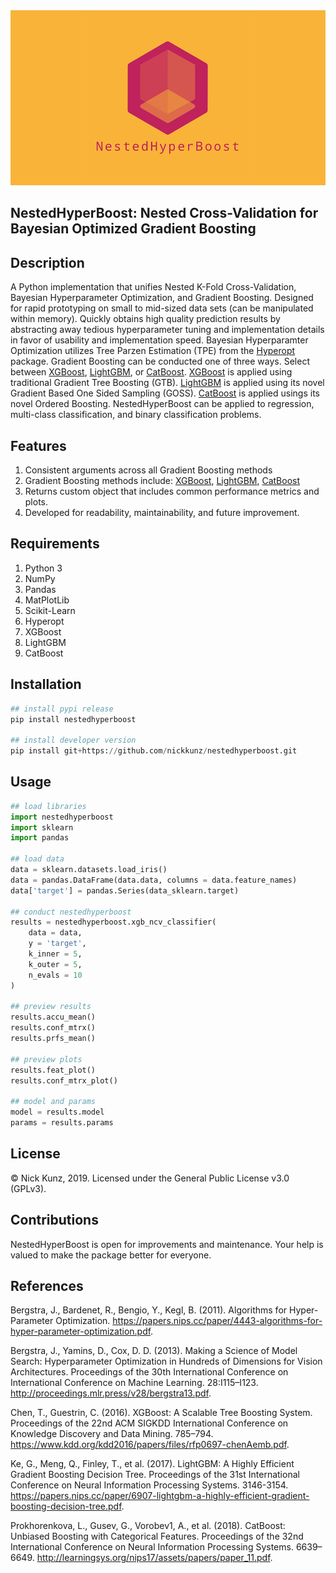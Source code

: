 <div align="center">
  <img src="https://github.com/nickkunz/nestedhyperboost/blob/master/media/images/nestedhyperboost_banner.png">
</div>

## NestedHyperBoost: Nested Cross-Validation for Bayesian Optimized Gradient Boosting

## Description
A Python implementation that unifies Nested K-Fold Cross-Validation, Bayesian Hyperparameter Optimization, and Gradient Boosting. Designed for rapid prototyping on small to mid-sized data sets (can be manipulated within memory). Quickly obtains high quality prediction results by abstracting away tedious hyperparameter tuning and implementation details in favor of usability and implementation speed. Bayesian Hyperparamter Optimization utilizes Tree Parzen Estimation (TPE) from the <a href="https://github.com/hyperopt/hyperopt">Hyperopt</a> package. Gradient Boosting can be conducted one of three ways. Select between <a href="https://github.com/dmlc/xgboost">XGBoost</a>, <a href="https://github.com/microsoft/LightGBM">LightGBM</a>, or <a href="https://github.com/catboost/catboost">CatBoost</a>. <a href="https://github.com/dmlc/xgboost">XGBoost</a> is applied using traditional Gradient Tree Boosting (GTB). <a href="https://github.com/microsoft/LightGBM">LightGBM</a> is applied using its novel Gradient Based One Sided Sampling (GOSS). <a href="https://github.com/catboost/catboost">CatBoost</a> is applied usings its novel Ordered Boosting. NestedHyperBoost can be applied to regression, multi-class classification, and binary classification problems.

## Features
1. Consistent arguments across all Gradient Boosting methods
2. Gradient Boosting methods include: <a href="https://github.com/dmlc/xgboost">XGBoost</a>, <a href="https://github.com/microsoft/LightGBM">LightGBM</a>, <a href="https://github.com/catboost/catboost">CatBoost</a>
3. Returns custom object that includes common performance metrics and plots.
4. Developed for readability, maintainability, and future improvement.

## Requirements
1. Python 3
2. NumPy
3. Pandas
4. MatPlotLib
5. Scikit-Learn
6. Hyperopt
7. XGBoost
8. LightGBM
9. CatBoost

## Installation
```python
## install pypi release
pip install nestedhyperboost

## install developer version
pip install git+https://github.com/nickkunz/nestedhyperboost.git
```

## Usage
```python
## load libraries
import nestedhyperboost
import sklearn
import pandas

## load data
data = sklearn.datasets.load_iris()
data = pandas.DataFrame(data.data, columns = data.feature_names)
data['target'] = pandas.Series(data_sklearn.target)

## conduct nestedhyperboost
results = nestedhyperboost.xgb_ncv_classifier(
    data = data,
    y = 'target',
    k_inner = 5,
    k_outer = 5,
    n_evals = 10
)

## preview results
results.accu_mean()
results.conf_mtrx()
results.prfs_mean()

## preview plots
results.feat_plot()
results.conf_mtrx_plot()

## model and params
model = results.model
params = results.params
```

## License
© Nick Kunz, 2019. Licensed under the General Public License v3.0 (GPLv3).

## Contributions
NestedHyperBoost is open for improvements and maintenance. Your help is valued to make the package better for everyone.

## References
Bergstra, J., Bardenet, R., Bengio, Y., Kegl, B. (2011). Algorithms for Hyper-Parameter Optimization. https://papers.nips.cc/paper/4443-algorithms-for-hyper-parameter-optimization.pdf.

Bergstra, J., Yamins, D., Cox, D. D. (2013). Making a Science of Model Search: Hyperparameter Optimization in Hundreds of Dimensions for Vision Architectures. 
Proceedings of the 30th International Conference on International Conference on Machine Learning. 28:I115–I123. 
http://proceedings.mlr.press/v28/bergstra13.pdf.

Chen, T., Guestrin, C. (2016). XGBoost: A Scalable Tree Boosting System. Proceedings of the 22nd ACM SIGKDD International Conference on Knowledge Discovery and Data Mining. 785–794.
https://www.kdd.org/kdd2016/papers/files/rfp0697-chenAemb.pdf.

Ke, G., Meng, Q., Finley, T., et al. (2017). LightGBM: A Highly Efficient Gradient Boosting Decision Tree. Proceedings of the 31st International Conference on Neural Information Processing Systems. 3146-3154. https://papers.nips.cc/paper/6907-lightgbm-a-highly-efficient-gradient-boosting-decision-tree.pdf.

Prokhorenkova, L., Gusev, G., Vorobev1, A., et al. (2018). CatBoost: Unbiased Boosting with Categorical Features. Proceedings of the 32nd International Conference on Neural Information Processing Systems. 6639–6649.
http://learningsys.org/nips17/assets/papers/paper_11.pdf.
